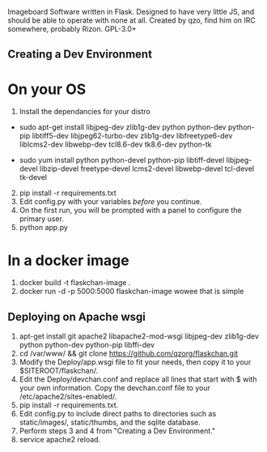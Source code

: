 Imageboard Software written in Flask. Designed to have very little JS, and should be able to operate with none at all. Created by qzo, find him on IRC somewhere, probably Rizon. GPL-3.0+

## Creating a Dev Environment

# On your OS
1. Install the dependancies for your distro
- sudo apt-get install libjpeg-dev zlib1g-dev python python-dev python-pip libtiff5-dev libjpeg62-turbo-dev zlib1g-dev libfreetype6-dev liblcms2-dev libwebp-dev tcl8.6-dev tk8.6-dev python-tk

- sudo yum install python python-devel python-pip libtiff-devel libjpeg-devel libzip-devel freetype-devel lcms2-devel libwebp-devel tcl-devel tk-devel
2. pip install -r requirements.txt
3. Edit config.py with your variables _before_ you continue.
4. On the first run, you will be prompted with a panel to configure the primary user.
5. python app.py
# In a docker image
1. docker build -t flaskchan-image .
2. docker run -d -p 5000:5000 flaskchan-image
wowee that is simple

## Deploying on Apache wsgi

1. apt-get install git apache2 libapache2-mod-wsgi libjpeg-dev zlib1g-dev python python-dev python-pip libffi-dev
2. cd /var/www/ && git clone https://github.com/qzorg/flaskchan.git
3. Modify the Deploy/app.wsgi file to fit your needs, then copy it to your $SITEROOT/flaskchan/.
4. Edit the Deploy/devchan.conf and replace all lines that start with $ with your own information. Copy the devchan.conf file to your /etc/apache2/sites-enabled/.
5. pip install -r requirements.txt.
6. Edit config.py to include direct paths to directories such as static/images/, static/thumbs, and the sqlite database.
7. Perform steps 3 and 4 from "Creating a Dev Environment."
8. service apache2 reload.
